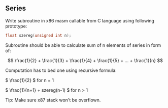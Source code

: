## Series

Write subroutine in x86 masm callable from C language using following prototype:

```c
float szereg(unsigned int n);
```

Subroutine should be able to calculate sum of n elements of series in form of:

$$ \frac{1}{2} + \frac{1}{3} + \frac{1}{4} + \frac{1}{5} + ... + \frac{1}{n} $$

Computation has to bed one using recursive formula:

$ \frac{1}{2} $ for n = 1<br>

$ \frac{1}{n+1} + szereg(n-1) $ for n > 1

Tip: Make sure x87 stack won't be overflown.